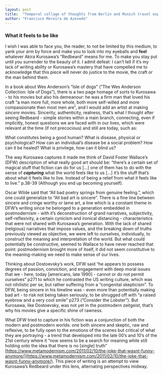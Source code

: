 ```yaml
---
layout: post
title:  "Temporal collage of thoughts from Berlin and Munich travel experience"
author: "Francisco Moreira de Azevedo"
---
```


<h3> What it feels to be like </h3>

I wish I was able to face you, the reader, to not be limited by this medium, to yank your arm by force and make you to look into my eyeballs and ****feel**** whatever Akira Kurosawa’s “Redbeard” means for me. To make you stay put until you surrender to the beauty of it. I admit defeat: I can’t tell if it’s my lack of writing ability or Kurosawa’s mastery that have compelled me to acknowledge that this piece will never do justice to the movie, the craft or the man behind them.

In a book about Wes Anderson’s “Isle of dogs” (”The Wes Anderson Collection: Isle of Dogs”), there is a two page homage of sorts to Kurosawa - to his movies but also his demeanour: he was a firm man that loved his craft  “a man more full, more whole, both more self-willed and more compassionate then most men are”, and I would add an artist at making *sincere* movies. Sincerity, authenticity, realness, that’s what I thought after seeing Redbeard - simple stories within a main branch, connecting, even if implicitly, honest questions we are faced with in our lives, which were relevant at the time (if not precocious) and still are today, such as:

What constitutes being a good human? What is disease, physical or psychological? How can an individual’s disease be a social problem? How can it be healed? What is privilege, how can it blind us? 

The way Kurosawa captures it made me think of David Foster Wallace’s (DFW) description of what really good art should be: “there’s a certain set of magical stuff that fiction can do for us […] one of them has to do with the sense of *********capturing********* what the world feels like to us […] it’s the stuff that’s about what it feels like to live. Instead of being a relief from what it feels like to live.” p.38-39 (Although you end up becoming yourself).

Oscar Wilde said that “All bad poetry springs from genuine feeling.”, which one could generalize to “All bad art is sincere”. There is a fine line between sincere and cringe worthy or lame art, a line which is a constant theme in DFW’s writing since he belonged to a generation embedded in postmodernism - with it’s deconstruction of grand narratives, subjectivity, self-reflexivity, a certain cynicism and ironical distancing - characteristics that were not shared with Kurosawa’s generation. With the lack of shared (religious) narratives that impose values, and the breaking down of truths previously viewed as objective, we were left to ourselves, individually, to construct the meaning and interpretation of the world. But what could potentially be constructive, seemed to Wallace to have never reached that point: postmodernism brought more of itself, it did not seem constitutive to the meaning-making we need to make sense of our lives. 

Thinking about Dostoevsky’s work, DFW said “he appears to possess degrees of passion, conviction, and engagement with deep moral issues that we - here, today [americans, late 1990] - cannot or do not permit ourselves” p271 to which he contrasted the US writing culture, which was not nihilistic per se, but rather suffering from a “congenital skepticism”. To DFW, being sincere in his timeline was - even more than potentially making bad art - to risk not being taken seriously, to be shrugged off with “a raised eyebrow and a very cool smile” p273 (”Consider the Lobster”). But Kurosawa, like Dostoevsky, was not yet in the postmodern zeitgeist, that’s why his movies give a specific shine of rawness. 

What DFW tried to capture in his fiction was a conjunction of both the modern and postmodern worlds: one both sincere and skeptic, raw and reflexive, to be fully open to the emotions of the scenes but critical of what they are portraying - a trend that developed into the late 00’s and 10’s of the 21st century where it “now seems to be a search for meaning while still holding onto the idea that there is no [single] truth” [https://www.metamodernism.com/2011/02/10/the-joke-that-wasnt-funny-anymore/](https://www.metamodernism.com/2011/02/10/the-joke-that-wasnt-funny-anymore/). This piece of writing is an attempt to view Kurosawa’s Redbeard under this lens, alternating perspectives midway.
